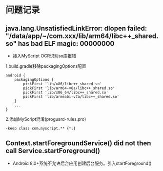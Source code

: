 # 问题记录

## java.lang.UnsatisfiedLinkError: dlopen failed: "/data/app/~/com.xxx/lib/arm64/libc++_shared.so" has bad ELF magic: 00000000
* 接入MyScript OCR识别so库报错

1.build.gradle移除packagingOptions配置
```
android {
    packagingOptions {
        pickFirst 'lib/x86/libc++_shared.so'
        pickFirst 'lib/arm64-v8a/libc++_shared.so'
        pickFirst 'lib/x86_64/libc++_shared.so'
        pickFirst 'lib/armeabi-v7a/libc++_shared.so'
    }
    ...
}
```

2.添加MyScript混淆(proguard-rules.pro)
```
-keep class com.myscript.** {*;}
```

## Context.startForegroundService() did not then call Service.startForeground()
* Android 8.0+系统不允许后台应用创建后台服务。引入startForeground()
